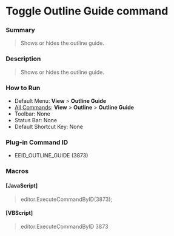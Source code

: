 # Toggle Outline Guide command

### Summary

> Shows or hides the outline guide.

### Description

> Shows or hides the outline guide.

### How to Run

- Default Menu: **View** \> **Outline Guide**
- [All Commands](../tools/all_commands): **View** >
**Outline** >
**Outline Guide**
- Toolbar: None
- Status Bar: None
- Default Shortcut Key: None

### Plug-in Command ID

- EEID\_OUTLINE\_GUIDE (3873)

### Macros

#### \[JavaScript\]

> editor.ExecuteCommandByID(3873);

#### \[VBScript\]

> editor.ExecuteCommandByID 3873
